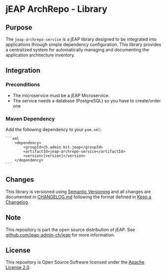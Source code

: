 # jEAP ArchRepo - Library
 
## Purpose
The `jeap-archrepo-service` is a jEAP library designed to be integrated into applications through simple dependency configuration. 
This library provides a centralized system for automatically managing and documenting the application architecture inventory.

## Integration

### Preconditions
* The microservice must be a jEAP Microservice.
* The service needs a database (PostgreSQL) so you have to create/order one

### Maven Dependency
Add the following dependency to your `pom.xml`:
    
    ```xml
        <dependency>
            <groupId>ch.admin.bit.jeap</groupId>
            <artifactId>jeap-archrepo-service</artifactId>
            <version>[version]</version>
        </dependency>
    ```

## Changes
This library is versioned using [Semantic Versioning](http://semver.org/) and all changes are documented in
[CHANGELOG.md](./CHANGELOG.md) following the format defined in [Keep a Changelog](http://keepachangelog.com/).

## Note

This repository is part the open source distribution of jEAP. See [github.com/jeap-admin-ch/jeap](https://github.com/jeap-admin-ch/jeap)
for more information.

## License

This repository is Open Source Software licensed under the [Apache License 2.0](./LICENSE).
